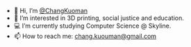 - 👋 Hi, I’m [@ChangKuoman](https://github.com/ChangKuoman)
- 👀 I’m interested in 3D printing, social justice and education.
- 💻 I’m currently studying Computer Science @ Skyline.
- 📫 How to reach me: chang.kuouman@gmail.com

<!---
ChangKuoman/ChangKuoman is a ✨ special ✨ repository because its `README.md` (this file) appears on your GitHub profile.
You can click the Preview link to take a look at your changes.
--->
